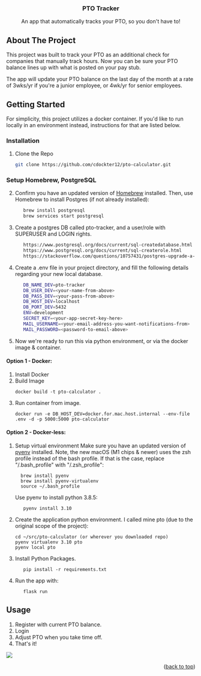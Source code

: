<h3 align="center">PTO Tracker</h3>
<div>
  <p align="center">
    An app that automatically tracks your PTO, so you don't have to!
</p>
</div>

<!-- ABOUT THE PROJECT -->
## About The Project
This project was built to track your PTO as an additional check for companies that manually track hours. Now you can be
sure your PTO balance lines up with what is posted on your pay stub.

The app will update your PTO balance on the last day of the month at a rate of 3wks/yr if you're a junior employee, or
4wk/yr for senior employees.


<!-- GETTING STARTED -->
## Getting Started

For simplicity, this project utilizes a docker container. If you'd like to run locally in an environment instead,
instructions for that are listed below.

### Installation

1. Clone the Repo
   ```sh
   git clone https://github.com/cdockter12/pto-calculator.git
   ```
### Setup Homebrew, PostgreSQL
2. Confirm you have an updated version of [Homebrew](http://brew.sh/) installed. Then, use Homebrew to install Postgres (if not already installed):
   ```sh
	  brew install postgresql  
	  brew services start postgresql  
   ```
3. Create a postgres DB called pto-tracker, and a user/role with SUPERUSER and LOGIN rights.
   ```sh
      https://www.postgresql.org/docs/current/sql-createdatabase.html
      https://www.postgresql.org/docs/current/sql-createrole.html
      https://stackoverflow.com/questions/10757431/postgres-upgrade-a-user-to-be-a-superuser
   ```
4. Create a .env file in your project directory, and fill the following details regarding your new local database.
   ```sh
      DB_NAME_DEV=pto-tracker
      DB_USER_DEV=<your-name-from-above>
      DB_PASS_DEV=<your-pass-from-above>
      DB_HOST_DEV=localhost
      DB_PORT_DEV=5432
      ENV=development
      SECRET_KEY=<your-app-secret-key-here>
      MAIL_USERNAME=<your-email-address-you-want-notifications-from>
      MAIL_PASSWORD=<password-to-email-above>
   ```
5. Now we're ready to run this via python environment, or via the docker image & container.
#### Option 1 - Docker:
1. Install Docker
2. Build Image
   ```shell
   docker build -t pto-calculator .
   ```
3. Run container from image.
   ```shell
   docker run -e DB_HOST_DEV=docker.for.mac.host.internal --env-file .env -d -p 5000:5000 pto-calculator
   ```
   

#### Option 2 - Docker-less:
1. Setup virtual environment
   Make sure you have an updated version of [pyenv](https://github.com/pyenv/pyenv-installer) installed. Note, the new macOS (M1 chips & newer) uses the zsh profile instead of the bash profile.  If that is the case, replace "/.bash_profile" with "/.zsh_profile":
    ```
	  brew install pyenv  
	  brew install pyenv-virtualenv
      source ~/.bash_profile  
	```
   Use pyenv to install python 3.8.5:
   ```
	  pyenv install 3.10 
   ```

2. Create the application python environment. I called mine pto (due to the original scope of the project):
   ```
   cd ~/src/pto-calculator (or wherever you downloaded repo)  
   pyenv virtualenv 3.10 pto  
   pyenv local pto  
   ```
3. Install Python Packages.
   ``` 
	  pip install -r requirements.txt  
   ```
4. Run the app with: 
   ```
      flask run
   ```

<!-- USAGE EXAMPLES -->
## Usage

1. Register with current PTO balance.
2. Login
3. Adjust PTO when you take time off.
4. That's it!


![](https://media.giphy.com/media/l1Ku7Ru3ZzSRCd2zC/giphy.gif)

<p align="right">(<a href="#readme-top">back to top</a>)</p>



